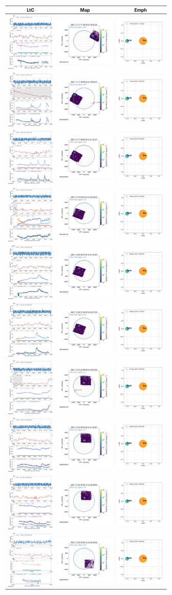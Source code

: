|  LtC |  Map | Emph |
|---|---|---|
|![](ltc_20211117_1720_20618001001_ngs.png)|![](map_20211117_1720_20618001001_ngs.png)|![](emph_20211117_1720_20618001001_ngs.png)|
|![](ltc_20211117_1900_20618002001_ngs.png)|![](map_20211117_1900_20618002001_ngs.png)|![](emph_20211117_1900_20618002001_ngs.png)|
|![](ltc_20211117_2035_20618003001_ngs.png)|![](map_20211117_2035_20618003001_ngs.png)|![](emph_20211117_2035_20618003001_ngs.png)|
|![](ltc_20211119_2230_20619001001_ngs.png)|![](map_20211119_2230_20619001001_ngs.png)|![](emph_20211119_2230_20619001001_ngs.png)|
|![](ltc_20211120_0005_20619002001_ngs.png)|![](map_20211120_0005_20619002001_ngs.png)|![](emph_20211120_0005_20619002001_ngs.png)|
|![](ltc_20211120_0145_20619003001_ngs.png)|![](map_20211120_0145_20619003001_ngs.png)|![](emph_20211120_0145_20619003001_ngs.png)|
|![](ltc_20211121_2250_20620001001_ngs.png)|![](map_20211121_2250_20620001001_ngs.png)|![](emph_20211121_2250_20620001001_ngs.png)|
|![](ltc_20211122_0025_20620002001_ngs.png)|![](map_20211122_0025_20620002001_ngs.png)|![](emph_20211122_0025_20620002001_ngs.png)|
|![](ltc_20211122_0200_20620003001_ngs.png)|![](map_20211122_0200_20620003001_ngs.png)|![](emph_20211122_0200_20620003001_ngs.png)|
|![](ltc_20211122_0255_20620004001_ngs.png)|![](map_20211122_0255_20620004001_ngs.png)|![](emph_20211122_0255_20620004001_ngs.png)|

